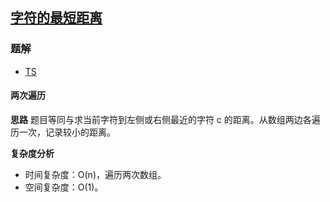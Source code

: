## [字符的最短距离](https://leetcode.cn/problems/shortest-distance-to-a-character/)

### 题解
+ [TS](../../ts/896/821.ts)

#### 两次遍历
**思路**
题目等同与求当前字符到左侧或右侧最近的字符 c 的距离。从数组两边各遍历一次，记录较小的距离。

**复杂度分析**
+ 时间复杂度：O(n)，遍历两次数组。
+ 空间复杂度：O(1)。